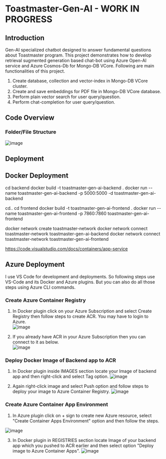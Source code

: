 # Toastmaster-Gen-AI - WORK IN PROGRESS

## Introduction
Gen-AI specialized chatbot designed to answer fundamental questions about Toastmaster program. This project demonstrates how to develop retrieval sugmented generation based chat-bot using Azure Open-AI service and Azure Cosmos-Db for Mongo-DB VCore. Following are main functionalities of this project.  
1. Create database, collection and vector-index in Mongo-DB VCore cluster.  
2. Create and save embeddings for PDF file in Mongo-DB VCore database.  
3. Perform plain vector search for user query/question.  
4. Perform chat-completion for user query/question.
   
## Code Overview
### Folder/File Structure
![image](https://github.com/meetrais/Toastmaster-Gen-AI-RAG/assets/17907862/5966ffc6-dad2-49eb-8d5e-38b070a9bb21)

## Deployment

## Docker Deployment
cd backend
docker build -t toastmaster-gen-ai-backend .
docker run --name toastmaster-gen-ai-backend -p 5000:5000 -d toastmaster-gen-ai-backend

cd..
cd frontend
docker build -t toastmaster-gen-ai-frontend .
docker run --name toastmaster-gen-ai-frontend -p 7860:7860 toastmaster-gen-ai-frontend

docker network create toastmaster-network
docker network connect toastmaster-network toastmaster-gen-ai-backend
docker network connect toastmaster-network toastmaster-gen-ai-frontend

https://code.visualstudio.com/docs/containers/app-service

## Azure Deployment
I use VS Code for development and deployments. So following steps use VS-Code and its Docker and Azure plugins. But you can also do all those steps using Azure CLI commands.

### Create Azure Container Registry
1. In Docker plugin click on your Azure Subscription and select Create Registry then follow steps to create ACR. You may have to login to Azure.  
![image](https://github.com/meetrais/Toastmaster-Gen-AI-RAG/assets/17907862/73f78e03-e779-4907-a234-e547ef942a98)

2. If you already have ACR in your Azure Subscription then you can connect to it as below.  
![image](https://github.com/meetrais/Toastmaster-Gen-AI-RAG/assets/17907862/a3d4c095-9d25-4666-b72a-38e7c3abac79)

### Deploy Docker Image of Backend app to ACR
1. In Docker plugin inside IMAGES section locate your Image of backend app and then right-click and select Tag option.
![image](https://github.com/meetrais/Toastmaster-Gen-AI-RAG/assets/17907862/4fb0e850-a4e9-4288-857b-138be0ce1ee6)

2. Again right-click image and select Push option and follow steps to deploy your image to Azure Container Registry. 
![image](https://github.com/meetrais/Toastmaster-Gen-AI-RAG/assets/17907862/ed837765-3e93-4b01-81fb-8dad02fdd01e)

### Create Azure Container App Environment
1. In Azure plugin click on + sign to create new Azure resource, select "Create Container Apps Environment" option and then follow the steps.

![image](https://github.com/meetrais/Toastmaster-Gen-AI-RAG/assets/17907862/90cd3a8c-fb3c-4726-9130-835d6ff087b0)

3. In Docker plugin in REGISTRIES section locate Image of your backend app which you pushed to ACR earlier and then select option "Deploy image to Azure Container Apps".
![image](https://github.com/meetrais/Toastmaster-Gen-AI-RAG/assets/17907862/c4b812ed-21e0-49fa-9b16-d5bc369a9886)



